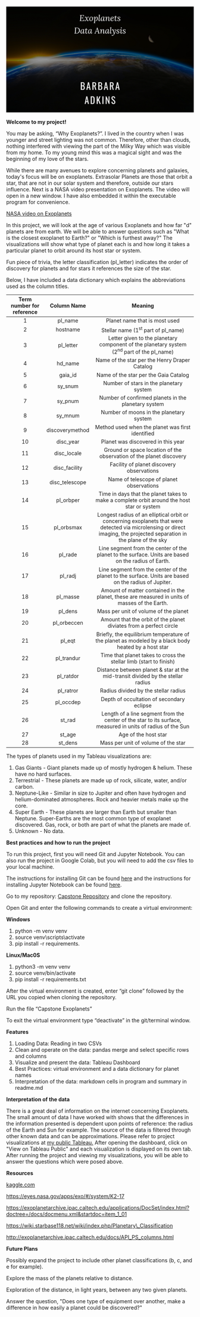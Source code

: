 ![Alt text](Images/adkins_code.png)

**Welcome to my project!**

You may be asking, “Why Exoplanets?”. I lived in the country when I was younger and street lighting was not common. Therefore, other than clouds, nothing interfered with viewing the part of the Milky Way which was visible from my home. To my young mind this was a magical sight and was the beginning of my love of the stars. 

While there are many avenues to explore concerning planets and galaxies, today's focus will be on exoplanets.  Extrasolar Planets are those that orbit a star, that are not in our solar system and therefore, outside our stars influence.  Next is a NASA video presentation on Exoplanets. The video will open in a new  window. I have also embedded it within the executable program for convenience.

[NASA video on Exoplanets](https://youtu.be/4IXYp9Fse44 "NASA Video on Exoplanets")

In this project, we will look at the age of various Exoplanets and how far "d" planets are from earth. We will be able to answer questions such as "What is the closest exoplanet to Earth?" or "Which is furthest away?"  The visualizations will show what type of planet each is and how long it takes a particular planet to orbit around its host star or system.

Fun piece of trivia, the letter classification (pl_letter) indicates the order of discovery for planets and for stars it references the size of the star.

Below, I have included a data dictionary which explains the abbreviations used as the column titles.  

|**Term number for reference**|<p></p><p>**Column Name**</p>|<p></p><p>**Meaning**</p>|
| :-: | :-: | :-: |
|1|pl\_name|Planet name that is most used|
|2|hostname|Stellar name (1<sup>st</sup> part of pl\_name)|
|3|pl\_letter|Letter given to the planetary component of the planetary system (2<sup>nd</sup> part of the pl\_name)|
|4|hd\_name|Name of the star per the Henry Draper Catalog|
|5|gaia\_id|Name of the star per the Gaia Catalog|
|6|sy\_snum|Number of stars in the planetary system|
|7|sy\_pnum|Number of confirmed planets in the planetary system|
|8|sy\_mnum|Number of moons in the planetary system|
|9|discoverymethod|Method used when the planet was first identified|
|10|disc\_year|Planet was discovered in this year|
|11|disc\_locale|Ground or space location of the observation of the planet discovery|
|12|disc\_facility|Facility of planet discovery observations|
|13|disc\_telescope|Name of telescope of planet observations|
|14|pl\_orbper|Time in days that the planet takes to make a complete orbit around the host star or system|
|15|pl\_orbsmax|Longest radius of an elliptical orbit or concerning exoplanets that were detected via microlensing or direct imaging, the projected separation in the plane of the sky|
|16|pl\_rade|Line segment from the center of the planet to the surface.  Units are based on the radius of Earth.|
|17|pl\_radj|Line segment from the center of the planet to the surface.  Units are based on the radius of Jupiter.|
|18|pl\_masse|Amount of matter contained in the planet, these are measured in units of masses of the Earth.|
|19|pl\_dens|Mass per unit of volume of the planet|
|20|pl\_orbeccen|Amount that the orbit of the planet diviates from a perfect circle|
|21|pl\_eqt|Briefly, the equilibrium temperature of the planet as modeled by a black body heated by a host star|
|22|pl\_trandur|Time that planet takes to cross the stellar limb (start to finish)|
|23|pl\_ratdor|Distance between planet & star at the mid-transit divided by the stellar radius|
|24|pl\_ratror|Radius divided by the stellar radius|
|25|pl\_occdep|Depth of occultation of secondary eclipse|
|26|st\_rad|Length of a line segment from the center of the star to its surface, measured in units of radius of the Sun|
|27|st\_age|Age of the host star|
|28|st\_dens|Mass per unit of volume of the star|


The types of planets used in my Tableau visualizations are:

1. Gas Giants - Giant planets made up of mostly hydrogen & helium. These have no hard surfaces.
2. Terrestrial - These planets are made up of rock, silicate, water, and/or carbon.
3. Neptune-Like - Similar in size to Jupiter and often have hydrogen and helium-dominated atmospheres. Rock and heavier metals make up the core.
4. Super Earth -  These planets are larger than Earth but smaller than Neptune. Super-Earths are the most common type of exoplanet discovered.  Gas, rock, or both are part of what the planets are made of.
5. Unknown - No data.
   

**Best practices and how to run the project**

To run this project, first you will need Git and Jupyter Notebook. You can also run the project in Google Colab, but you will need to add the csv files to your local machine.

The instructions for installing Git can be found [here](https://github.com/git-guides/install-git) and the instructions for installing Jupyter Notebook can be found [here](https://docs.jupyter.org/en/latest/install/notebook-classic.html).

Go to my repository: [Capstone Repository](https://github.com/Barleead/Astronomy-capstone) and clone the repository.

Open Git and enter the following commands to create a virtual environment:

**Windows**

1. python -m venv venv
2. source venv\scripts\activate
3. pip install -r requirements.  


**Linux/Mac0S**

1. python3 -m venv venv
2. source venv/bin/activate
3. pip install -r requirements.txt

After the virtual environment is created, enter “git clone” followed by the URL you copied when cloning the repository.

Run the file “Capstone Exoplanets”

To exit the virtual environment type “deactivate” in the git/terminal window.

**Features**

1) Loading Data: Reading in two CSVs
1) Clean and operate on the data: pandas merge and select specific rows and columns
1) Visualize and present the data: Tableau Dashboard
1) Best Practices: virtual environment and a data dictionary for planet names
1) Interpretation of the data: markdown cells in program and summary in readme.md



**Interpretation of the data**

There is a great deal of information on the internet concerning Exoplanets. The small amount of data I have worked with shows that the differences in the information presented is dependent upon points of reference: the radius of the Earth and Sun for example. The source of the data is filtered through other known data and can be approximations.  Please refer to project visualizations at [my public Tableau.](https://public.tableau.com/app/profile/barbara.adkins/vizzes)  After opening the dashboard, click on "View on Tableau Public"  and each visualization is displayed on its own tab. After running the project and viewing my visualizations, you will be able to answer the questions which were posed above. 

**Resources**

[kaggle.com](kaggle.com)

   [https://eyes.nasa.gov/apps/exo/#/system/K2-17	](https://eyes.nasa.gov/apps/exo/#/system/K2-17)

   <https://exoplanetarchive.ipac.caltech.edu/applications/DocSet/index.html?doctree=/docs/docmenu.xml&startdoc=item_1_01>

   https://wiki.starbase118.net/wiki/index.php/Planetary\_Classification

   http://exoplanetarchive.ipac.caltech.edu/docs/API_PS_columns.html


   **Future Plans**

   Possibly expand the project to include other planet classifications (b, c, and e for example).
   
   Explore the mass of the planets relative to distance.

   Exploration of the distance, in light years, between any two given planets.

   Answer the question, "Does one type of equipment over another, make a difference in how easily a planet could be discovered?"

  
